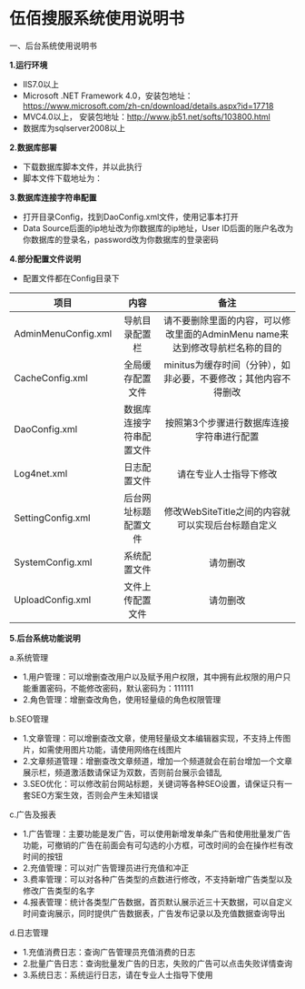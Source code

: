 # 伍佰搜服系统使用说明书
一、后台系统使用说明书

**1.运行环境**
- IIS7.0以上
- Microsoft .NET Framework 4.0，安装包地址：https://www.microsoft.com/zh-cn/download/details.aspx?id=17718
- MVC4.0以上， 安装包地址：http://www.jb51.net/softs/103800.html
- 数据库为sqlserver2008以上

**2.数据库部署**
- 下载数据库脚本文件，并以此执行
- 脚本文件下载地址为：

**3.数据库连接字符串配置**
- 打开目录Config，找到DaoConfig.xml文件，使用记事本打开
- Data Source后面的ip地址改为你数据库的ip地址，User ID后面的账户名改为你数据库的登录名，password改为你数据库的登录密码

**4.部分配置文件说明**
- 配置文件都在Config目录下

| 项目        | 内容          |备注 |
| ------------- |:-------------:|:-----:|
| AdminMenuConfig.xml      | 导航目录配置栏 |请不要删除里面的内容，可以修改里面的AdminMenu name来达到修改导航栏名称的目的  |
| CacheConfig.xml     | 全局缓存配置文件  | minitus为缓存时间（分钟），如非必要，不要修改；其他内容不得删改 |
| DaoConfig.xml     | 数据库连接字符串配置文件| 按照第3个步骤进行数据库连接字符串进行配置 |
| Log4net.xml     | 日志配置文件|请在专业人士指导下修改  |
| SettingConfig.xml    | 后台网址标题配置文件|修改WebSiteTitle之间的内容就可以实现后台标题自定义  |
| SystemConfig.xml     | 系统配置文件|请勿删改  |
| UploadConfig.xml    | 文件上传配置文件|请勿删改  |

**5.后台系统功能说明**

a.系统管理
- 1.用户管理：可以增删查改用户以及赋予用户权限，其中拥有此权限的用户只能重置密码，不能修改密码，默认密码为：111111
- 2.角色管理：增删查改角色，使用轻量级的角色权限管理

b.SEO管理
- 1.文章管理：可以增删查改文章，使用轻量级文本编辑器实现，不支持上传图片，如需使用图片功能，请使用网络在线图片
- 2.文章频道管理：增删查改文章频道，增加一个频道就会在前台增加一个文章展示栏，频道激活数请保证为双数，否则前台展示会错乱
- 3.SEO优化：可以修改前台网站标题，关键词等各种SEO设置，请保证只有一套SEO方案生效，否则会产生未知错误

c.广告及报表
- 1.广告管理：主要功能是发广告，可以使用新增发单条广告和使用批量发广告功能，可撤销的广告在前面会有可勾选的小方框，可改时间的会在操作栏有改时间的按钮
- 2.充值管理：可以对广告管理员进行充值和冲正
- 3.费率管理：可以对各种广告类型的点数进行修改，不支持新增广告类型以及修改广告类型的名字
- 4.报表管理：统计各类型广告数据，首页默认展示近三十天数据，可以自定义时间查询展示，同时提供广告数据表，广告发布记录以及充值数据查询导出

d.日志管理
- 1.充值消费日志：查询广告管理员充值消费的日志
- 2.批量广告日志：查询批量发广告的日志，失败的广告可以点击失败详情查询
- 3.系统日志：系统运行日志，请在专业人士指导下使用


